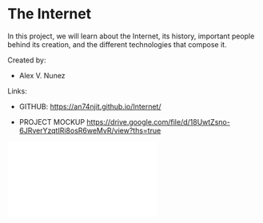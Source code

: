 # The Internet
In this project, we will learn about the Internet, its history, important 
people behind its creation, and the different technologies that compose it.

Created by:
* Alex V. Nunez

Links:

* GITHUB:
https://an74njit.github.io/Internet/

* PROJECT  MOCKUP
https://drive.google.com/file/d/18UwtZsno-6JRverYzqtIRi8osR6weMvR/view?ths=true

![pdf](pictures/The%20internet.pdf)
